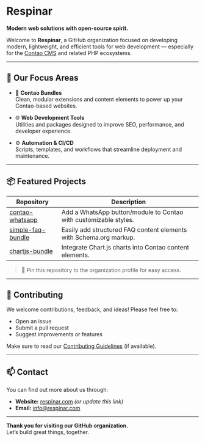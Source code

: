 # Respinar

**Modern web solutions with open-source spirit.**

Welcome to **Respinar**, a GitHub organization focused on developing modern, lightweight, and efficient tools for web development — especially for the [Contao CMS](https://contao.org/) and related PHP ecosystems.

---

## 🚀 Our Focus Areas

- 🧩 **Contao Bundles**  
  Clean, modular extensions and content elements to power up your Contao-based websites.

- 🌐 **Web Development Tools**  
  Utilities and packages designed to improve SEO, performance, and developer experience.

- ⚙️ **Automation & CI/CD**  
  Scripts, templates, and workflows that streamline deployment and maintenance.

---

## 📦 Featured Projects

| Repository | Description |
|------------|-------------|
| [contao-whatsapp](https://github.com/respinar/contao-whatsapp) | Add a WhatsApp button/module to Contao with customizable styles. |
| [simple-faq-bundle](https://github.com/respinar/simple-faq-bundle) | Easily add structured FAQ content elements with Schema.org markup. |
| [chartjs-bundle](https://github.com/respinar/chartjs-bundle) | Integrate Chart.js charts into Contao content elements. |

> 📌 Pin this repository to the organization profile for easy access.

---

## 🙌 Contributing

We welcome contributions, feedback, and ideas! Please feel free to:

- Open an issue
- Submit a pull request
- Suggest improvements or features

Make sure to read our [Contributing Guidelines](CONTRIBUTING.md) (if available).

---

## 📫 Contact

You can find out more about us through:

- **Website:** [respinar.com](https://respinar.com) *(or update this link)*
- **Email:** [info@respinar.com](mailto:info@respinar.com)

---

**Thank you for visiting our GitHub organization.**  
Let’s build great things, together.

